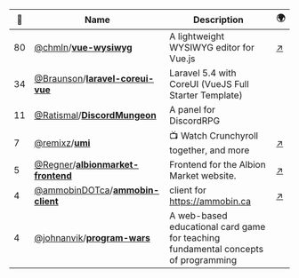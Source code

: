 |:star2: | Name | Description | 🌍|
|---|---|---|---|
|80|[@chmln](https://github.com/chmln)/[**vue-wysiwyg**](https://github.com/chmln/vue-wysiwyg)|A lightweight WYSIWYG editor for Vue.js|[:arrow_upper_right:](https://chmln.github.io/vue-wysiwyg/)|
|34|[@Braunson](https://github.com/Braunson)/[**laravel-coreui-vue**](https://github.com/Braunson/laravel-coreui-vue)|Laravel 5.4 with CoreUI (VueJS Full Starter Template)||
|11|[@Ratismal](https://github.com/Ratismal)/[**DiscordMungeon**](https://github.com/Ratismal/DiscordMungeon)|A panel for DiscordRPG||
|7|[@remixz](https://github.com/remixz)/[**umi**](https://github.com/remixz/umi)|📺 Watch Crunchyroll together, and more|[:arrow_upper_right:](https://umi.party)|
|5|[@Regner](https://github.com/Regner)/[**albionmarket-frontend**](https://github.com/Regner/albionmarket-frontend)|Frontend for the Albion Market website.|[:arrow_upper_right:](https://albion-market.com/)|
|4|[@ammobinDOTca](https://github.com/ammobinDOTca)/[**ammobin-client**](https://github.com/ammobinDOTca/ammobin-client)|client for https://ammobin.ca|[:arrow_upper_right:](https://ammobin.ca)|
|4|[@johnanvik](https://github.com/johnanvik)/[**program-wars**](https://github.com/johnanvik/program-wars)|A web-based educational card game for teaching fundamental concepts of programming||

